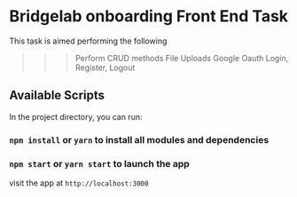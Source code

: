 # Bridgelab onboarding Front End Task

This task is aimed performing the following

>>>  Perform CRUD methods
>>>  File Uploads
>>>  Google Oauth
>>>  Login, Register, Logout

## Available Scripts

In the project directory, you can run:

### `npm install` or `yarn`   to install all modules and dependencies
### `npm start` or `yarn start`    to launch the app

visit the app at `http://localhost:3000`

